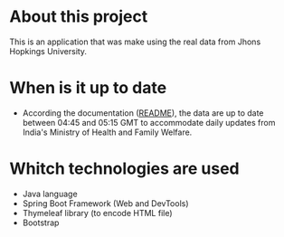 # About this project

This is an application that was make using the real data from Jhons Hopkings University.

# When is it up to date

- According the documentation ([README](https://github.com/CSSEGISandData/COVID-19/blob/master/csse_covid_19_data/README.md)), the data are up to date between 04:45 and 05:15 GMT to accommodate daily updates from India's Ministry of Health and Family Welfare.

# Whitch technologies are used

- Java language
- Spring Boot Framework (Web and DevTools)
- Thymeleaf library (to encode HTML file)
- Bootstrap
